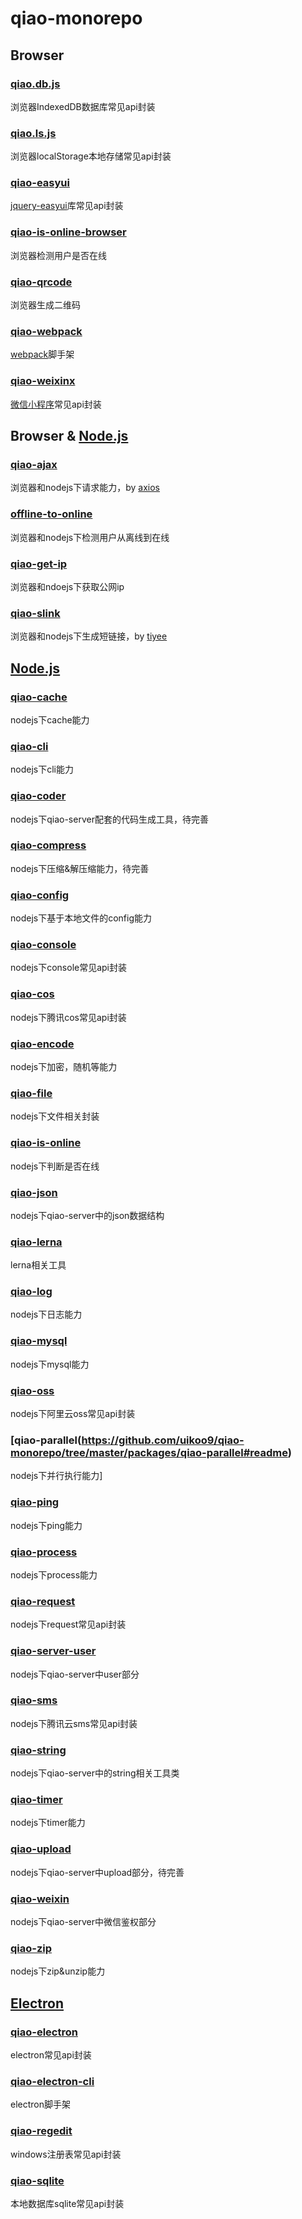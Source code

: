 # qiao-monorepo

## Browser
### [qiao.db.js](https://github.com/uikoo9/qiao-monorepo/tree/master/packages/qiao.db.js#readme)
浏览器IndexedDB数据库常见api封装

### [qiao.ls.js](https://github.com/uikoo9/qiao-monorepo/tree/master/packages/qiao.ls.js#readme)
浏览器localStorage本地存储常见api封装

### [qiao-easyui](https://github.com/uikoo9/qiao-monorepo/tree/master/packages/qiao-easyui#readme)
[jquery-easyui](http://www.jeasyui.com)库常见api封装

### [qiao-is-online-browser](https://github.com/uikoo9/qiao-monorepo/tree/master/packages/qiao-is-online-browser#readme)
浏览器检测用户是否在线

### [qiao-qrcode](https://github.com/uikoo9/qiao-monorepo/tree/master/packages/qiao-qrcode#readme)
浏览器生成二维码

### [qiao-webpack](https://github.com/uikoo9/qiao-monorepo/tree/master/packages/qiao-webpack#readme)
[webpack](https://webpack.js.org)脚手架

### [qiao-weixinx](https://github.com/uikoo9/qiao-monorepo/tree/master/packages/qiao-weixinx#readme)
[微信小程序](https://mp.weixin.qq.com/cgi-bin/wx)常见api封装

## Browser & [Node.js](https://nodejs.org/zh-cn/)
### [qiao-ajax](https://github.com/uikoo9/qiao-monorepo/tree/master/packages/qiao-ajax#readme)
浏览器和nodejs下请求能力，by [axios](https://axios-http.com)

### [offline-to-online](https://github.com/uikoo9/qiao-monorepo/tree/master/packages/offline-to-online#readme)
浏览器和nodejs下检测用户从离线到在线

### [qiao-get-ip](https://github.com/uikoo9/qiao-monorepo/tree/master/packages/qiao-get-ip#readme)
浏览器和ndoejs下获取公网ip

### [qiao-slink](https://github.com/uikoo9/qiao-monorepo/tree/master/packages/qiao-slink#readme)
浏览器和nodejs下生成短链接，by [tiyee](https://tiyee.cn)

## [Node.js](https://nodejs.org/zh-cn/)
### [qiao-cache](https://github.com/uikoo9/qiao-monorepo/tree/master/packages/qiao-cache#readme)
nodejs下cache能力

### [qiao-cli](https://github.com/uikoo9/qiao-monorepo/tree/master/packages/qiao-cli#readme)
nodejs下cli能力

### [qiao-coder](https://github.com/uikoo9/qiao-monorepo/tree/master/packages/qiao-coder#readme)
nodejs下qiao-server配套的代码生成工具，待完善

### [qiao-compress](https://github.com/uikoo9/qiao-monorepo/tree/master/packages/qiao-compress#readme)
nodejs下压缩&解压缩能力，待完善

### [qiao-config](https://github.com/uikoo9/qiao-monorepo/tree/master/packages/qiao-config#readme)
nodejs下基于本地文件的config能力

### [qiao-console](https://github.com/uikoo9/qiao-monorepo/tree/master/packages/qiao-console#readme)
nodejs下console常见api封装

### [qiao-cos](https://github.com/uikoo9/qiao-monorepo/tree/master/packages/qiao-cos#readme)
nodejs下腾讯cos常见api封装

### [qiao-encode](https://github.com/uikoo9/qiao-monorepo/tree/master/packages/qiao-encode#readme)
nodejs下加密，随机等能力

### [qiao-file](https://github.com/uikoo9/qiao-monorepo/tree/master/packages/qiao-file#readme)
nodejs下文件相关封装

### [qiao-is-online](https://github.com/uikoo9/qiao-monorepo/tree/master/packages/qiao-is-online#readme)
nodejs下判断是否在线

### [qiao-json](https://github.com/uikoo9/qiao-monorepo/tree/master/packages/qiao-json#readme)
nodejs下qiao-server中的json数据结构

### [qiao-lerna](https://github.com/uikoo9/qiao-monorepo/tree/master/packages/qiao-lerna#readme)
lerna相关工具

### [qiao-log](https://github.com/uikoo9/qiao-monorepo/tree/master/packages/qiao-log#readme)
nodejs下日志能力

### [qiao-mysql](https://github.com/uikoo9/qiao-monorepo/tree/master/packages/qiao-mysql#readme)
nodejs下mysql能力

### [qiao-oss](https://github.com/uikoo9/qiao-monorepo/tree/master/packages/qiao-oss#readme)
nodejs下阿里云oss常见api封装

### [qiao-parallel(https://github.com/uikoo9/qiao-monorepo/tree/master/packages/qiao-parallel#readme)
nodejs下并行执行能力]

### [qiao-ping](https://github.com/uikoo9/qiao-monorepo/tree/master/packages/qiao-ping#readme)
nodejs下ping能力

### [qiao-process](https://github.com/uikoo9/qiao-monorepo/tree/master/packages/qiao-process#readme)
nodejs下process能力

### [qiao-request](https://github.com/uikoo9/qiao-monorepo/tree/master/packages/qiao-request#readme)
nodejs下request常见api封装

### [qiao-server-user](https://github.com/uikoo9/qiao-monorepo/tree/master/packages/qiao-server-user#readme)
nodejs下qiao-server中user部分

### [qiao-sms](https://github.com/uikoo9/qiao-monorepo/tree/master/packages/qiao-sms#readme)
nodejs下腾讯云sms常见api封装

### [qiao-string](https://github.com/uikoo9/qiao-monorepo/tree/master/packages/qiao-string#readme)
nodejs下qiao-server中的string相关工具类

### [qiao-timer](https://github.com/uikoo9/qiao-monorepo/tree/master/packages/qiao-timer#readme)
nodejs下timer能力

### [qiao-upload](https://github.com/uikoo9/qiao-monorepo/tree/master/packages/qiao-upload#readme)
nodejs下qiao-server中upload部分，待完善

### [qiao-weixin](https://github.com/uikoo9/qiao-monorepo/tree/master/packages/qiao-weixin#readme)
nodejs下qiao-server中微信鉴权部分

### [qiao-zip](https://github.com/uikoo9/qiao-monorepo/tree/master/packages/qiao-zip#readme)
nodejs下zip&unzip能力
	
## [Electron](https://www.electronjs.org/)
### [qiao-electron](https://github.com/uikoo9/qiao-monorepo/tree/master/packages/qiao-electron#readme)
electron常见api封装

### [qiao-electron-cli](https://github.com/uikoo9/qiao-monorepo/tree/master/packages/qiao-electron-cli#readme)
electron脚手架

### [qiao-regedit](https://github.com/uikoo9/qiao-monorepo/tree/master/packages/qiao-regedit#readme)
windows注册表常见api封装

### [qiao-sqlite](https://github.com/uikoo9/qiao-monorepo/tree/master/packages/qiao-sqlite#readme)
本地数据库sqlite常见api封装